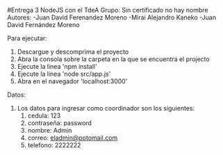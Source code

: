 #Entrega 3 NodeJS con el TdeA
Grupo: Sin certificado no hay nombre
Autores:
-Juan David Ferenandez Moreno
-Mirai Alejandro Kaneko
-Juan David Fernández Moreno

Para ejecutar:
1. Descargue y descomprima el proyecto
2. Abra la consola sobre la carpeta en la que se encuentra el projecto
3. Ejecute la linea 'npm install'
4. Ejecute la linea 'node src/app.js'
5. Abra en el navegador 'localhost:3000'

Datos:
1. Los datos para ingresar como coordinador son los siguientes:
    1. cedula: 123
    2. contraseña: password
    3. nombre: Admin
    4. correo: eladmin@potomail.com
    5. telefono: 2222222
